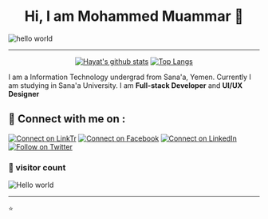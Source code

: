 <h1 align="center" > Hi, I am Mohammed Muammar 👋</h1>



![hello world](https://github.com/hayat-tamboli/hayat-tamboli/raw/master/hello-world.png)

<hr/>

<div align="center">


[![Hayat's github stats](https://github-readme-stats.vercel.app/api?username=hayat-tamboli&show_icons=true&title_color=2257EA&icon_color=2257EA&bg_color=f7f7f7)](https://github.com/anuraghazra/github-readme-stats)
[![Top Langs](https://github-readme-stats.vercel.app/api/top-langs/?username=hayat-tamboli&title_color=2257EA&bg_color=f7f7f7&hide=html,css)](https://github.com/anuraghazra/github-readme-stats)

</div>



I am a Information Technology undergrad from Sana'a, Yemen. Currently I am studying in Sana'a University. I am __Full-stack Developer__ and __UI/UX Designer__
## 🔗 Connect with me on :
[![Connect on LinkTr](https://img.shields.io/badge/--website?label=My%20Website&logo=awesome-lists&style=social&logoColor=2257ea)](https://linktr.ee/Mohaltheeb)
[![Connect on Facebook](https://img.shields.io/badge/--website?label=My%20Website&logo=awesome-lists&style=social&logoColor=2257ea)](https://www.facebook.com/AbnSanaa10?mibextid=9R9pXO)
[![Connect on LinkedIn](https://img.shields.io/badge/--linkedin?label=LinkedIn&logo=LinkedIn&style=social)](https://www.linkedin.com/in/mohammed-altheeb-1bb717226)
[![Follow on Twitter](https://img.shields.io/badge/--twitter?label=Twitter&logo=Twitter&style=social)](https://x.com/MOHAALTHEEB?t=K9rlJqwbh95cC8pVrt3GJA&s=09)

### 👀 visitor count

<img src="https://profile-counter.glitch.me/hayat-tamboli/count.svg" alt="Hello world" />

<hr />


⭐


<!--
**mohaltheeb/mohaltheeb** is a ✨ _special_ ✨ repository because its `README.md` (this file) appears on your GitHub profile.

Here are some ideas to get you started:

- 🔭 I’m currently working on ...
- 🌱 I’m currently learning ...
- 👯 I’m looking to collaborate on ...
- 🤔 I’m looking for help with ...
- 💬 Ask me about ...
- 📫 How to reach me: ...
- 😄 Pronouns: ...
- ⚡ Fun fact: ...
-->
